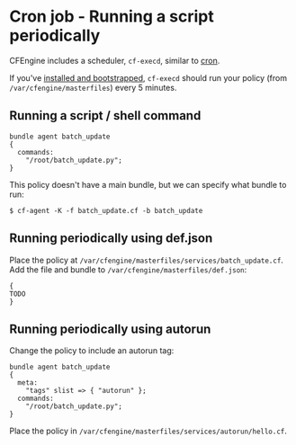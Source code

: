 # Cron job - Running a script periodically

CFEngine includes a scheduler, `cf-execd`, similar to [cron](https://en.wikipedia.org/wiki/Cron).

If you've [installed and bootstrapped](/01_hello_world.html), `cf-execd` should run your policy (from `/var/cfengine/masterfiles`) every 5 minutes.

## Running a script / shell command

```
bundle agent batch_update
{
  commands:
    "/root/batch_update.py";
}
```

This policy doesn't have a main bundle, but we can specify what bundle to run:

```
$ cf-agent -K -f batch_update.cf -b batch_update
```

## Running periodically using def.json

Place the policy at `/var/cfengine/masterfiles/services/batch_update.cf`.
Add the file and bundle to `/var/cfengine/masterfiles/def.json`:

```
{
TODO
}
```

## Running periodically using autorun

Change the policy to include an autorun tag:

```
bundle agent batch_update
{
  meta:
    "tags" slist => { "autorun" };
  commands:
    "/root/batch_update.py";
}
```

Place the policy in `/var/cfengine/masterfiles/services/autorun/hello.cf`.
